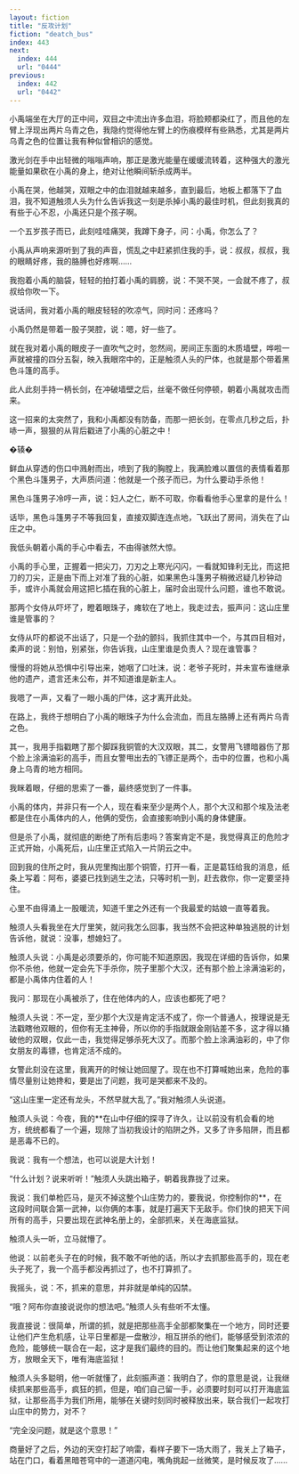 ```yaml
---
layout: fiction
title: "反攻计划"
fiction: "deatch_bus"
index: 443
next:
  index: 444
  url: "0444"
previous:
  index: 442
  url: "0442"
---
```

小禹端坐在大厅的正中间，双目之中流出许多血泪，将脸颊都染红了，而且他的左臂上浮现出两片乌青之色，我隐约觉得他左臂上的伤痕模样有些熟悉，尤其是两片乌青之色的位置让我有种似曾相识的感觉。

激光剑在手中出轻微的嗡嗡声响，那正是激光能量在缓缓流转着，这种强大的激光能量如果砍在小禹的身上，绝对让他瞬间斩杀成两半。

小禹在哭，他越哭，双眼之中的血泪就越来越多，直到最后，地板上都落下了血泪，我不知道触须人头为什么告诉我这一刻是杀掉小禹的最佳时机，但此刻我真的有些于心不忍，小禹还只是个孩子啊。

一个五岁孩子而已，此刻哇哇痛哭，我蹲下身子，问：小禹，你怎么了？

小禹从声响来源听到了我的声音，慌乱之中赶紧抓住我的手，说：叔叔，叔叔，我的眼睛好疼，我的胳膊也好疼啊……

我抱着小禹的脑袋，轻轻的拍打着小禹的肩膀，说：不哭不哭，一会就不疼了，叔叔给你吹一下。

说话间，我对着小禹的眼皮轻轻的吹凉气，同时问：还疼吗？

小禹仍然是带着一股子哭腔，说：嗯，好一些了。

就在我对着小禹的眼皮子一直吹气之时，忽然间，房间正东面的木质墙壁，哗啦一声就被撞的四分五裂，映入我眼帘中的，正是触须人头的尸体，也就是那个带着黑色斗篷的高手。

此人此刻手持一柄长剑，在冲破墙壁之后，丝毫不做任何停顿，朝着小禹就攻击而来。

这一招来的太突然了，我和小禹都没有防备，而那一把长剑，在零点几秒之后，扑哧一声，狠狠的从背后戳进了小禹的心脏之中！

�辏�

鲜血从穿透的伤口中溅射而出，喷到了我的胸膛上，我满脸难以置信的表情看着那个黑色斗篷男子，大声质问道：他就是一个孩子而已，为什么要动手杀他！

黑色斗篷男子冷哼一声，说：妇人之仁，断不可取，你看看他手心里拿的是什么！

话毕，黑色斗篷男子不等我回复，直接双脚连连点地，飞跃出了房间，消失在了山庄之中。

我低头朝着小禹的手心中看去，不由得骇然大惊。

小禹的手心里，正握着一把尖刀，刀刃之上寒光闪闪，一看就知锋利无比，而这把刀的刀尖，正是由下而上对准了我的心脏，如果黑色斗篷男子稍微迟疑几秒钟动手，或许小禹就会用这把匕插在我的心脏上，届时会出现什么问题，谁也不敢说。

那两个女侍从吓坏了，瞪着眼珠子，瘫软在了地上，我走过去，振声问：这山庄里谁是管事的？

女侍从吓的都说不出话了，只是一个劲的颤抖，我抓住其中一个，与其四目相对，柔声的说：别怕，别紧张，你告诉我，山庄里谁是负责人？现在谁管事？

慢慢的将她从恐惧中引导出来，她咽了口吐沫，说：老爷子死时，并未宣布谁继承他的遗产，遗言还未公布，并不知道谁是新主人。

我嗯了一声，又看了一眼小禹的尸体，这才离开此处。

在路上，我终于想明白了小禹的眼珠子为什么会流血，而且左胳膊上还有两片乌青之色。

其一，我用手指戳瞎了那个脚踩我铜管的大汉双眼，其二，女警用飞镖暗器伤了那个脸上涂满油彩的高手，而且女警甩出去的飞镖正是两个，击中的位置，也和小禹身上乌青的地方相同。

我眯着眼，仔细的思索了一番，最终感觉到了一件事。

小禹的体内，并非只有一个人，现在看来至少是两个人，那个大汉和那个埃及法老都是住在小禹体内的人，他俩的受伤，会直接影响到小禹的身体健康。

但是杀了小禹，就彻底的断绝了所有后患吗？答案肯定不是，我觉得真正的危险才正式开始，小禹死后，山庄里正式陷入一片阴云之中。

回到我的住所之时，我从兜里掏出那个铜管，打开一看，正是葛钰给我的消息，纸条上写着：阿布，婆婆已找到逃生之法，只等时机一到，赶去救你，你一定要坚持住。

心里不由得涌上一股暖流，知道千里之外还有一个我最爱的姑娘一直等着我。

触须人头看我坐在大厅里笑，就问我怎么回事，我当然不会把这种单独逃脱的计划告诉他，就说：没事，想媳妇了。

触须人头说：小禹是必须要杀的，你可能不知道原因，我现在详细的告诉你，如果你不杀他，他就一定会先下手杀你，院子里那个大汉，还有那个脸上涂满油彩的，都是小禹体内住着的人！

我问：那现在小禹被杀了，住在他体内的人，应该也都死了吧？

触须人头说：不一定，至少那个大汉是肯定活不成了，你一个普通人，按理说是无法戳瞎他双眼的，但你有无主神骨，所以你的手指就跟金刚钻差不多，这才得以捅破他的双眼，仅此一击，我觉得足够杀死大汉了。而那个脸上涂满油彩的，中了你女朋友的毒镖，也肯定活不成的。

女警此刻没在这里，我离开的时候让她回屋了。现在也不打算喊她出来，危险的事情尽量别让她搀和，要是出了问题，我可是哭都来不及的。

“这山庄里一定还有龙头，不然早就大乱了。”我对触须人头说道。

触须人头说：今夜，我的**在山中仔细的探寻了许久，让以前没有机会看的地方，统统都看了一个遍，现除了当初我设计的陷阱之外，又多了许多陷阱，而且都是恶毒不已的。

我说：我有一个想法，也可以说是大计划！

“什么计划？说来听听！”触须人头跳出箱子，朝着我靠拢了过来。

我说：我们单枪匹马，是灭不掉这整个山庄势力的，要我说，你控制你的**，在这段时间联合第一武神，以你俩的本事，就是打遍天下无敌手。你们快的把天下间所有的高手，只要出现在武神名册上的，全部抓来，关在海底监狱。

触须人头一听，立马就懵了。

他说：以前老头子在的时候，我不敢不听他的话，所以才去抓那些高手的，现在老头子死了，我一个高手都没再抓过了，也不打算抓了。

我摇头，说：不，抓来的意思，并非就是单纯的囚禁。

“哦？阿布你直接说说你的想法吧。”触须人头有些听不太懂。

我直接说：很简单，所谓的抓，就是把那些高手全部都聚集在一个地方，同时还要让他们产生危机感，让平日里都是一盘散沙，相互拼杀的他们，能够感受到浓浓的危险，能够统一联合在一起，这才是我们最终的目的。而让他们聚集起来的这个地方，放眼全天下，唯有海底监狱！

触须人头多聪明，他一听就懂了，此刻振声道：我明白了，你的意思是说，让我继续抓来那些高手，疯狂的抓，但是，咱们自己留一手，必须要时刻可以打开海底监狱，让那些高手为我们所用，能够在关键时刻同时被释放出来，联合我们一起攻打山庄中的势力，对不？

“完全没问题，就是这个意思！”

商量好了之后，外边的天空打起了响雷，看样子要下一场大雨了，我关上了箱子，站在门口，看着黑暗苍穹中的一道道闪电，嘴角挑起一丝微笑，是时候反攻了……
